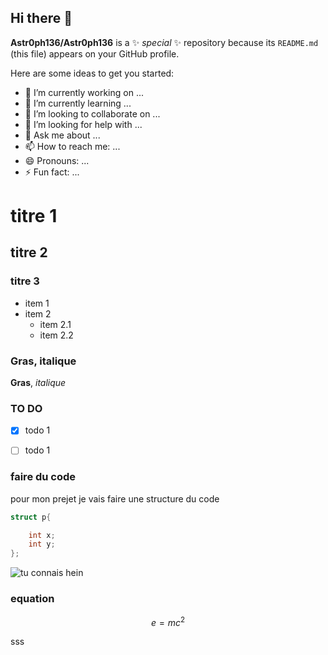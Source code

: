 ## Hi there 👋


**Astr0ph136/Astr0ph136** is a ✨ _special_ ✨ repository because its `README.md` (this file) appears on your GitHub profile.

Here are some ideas to get you started:

- 🔭 I’m currently working on ...
- 🌱 I’m currently learning ...
- 👯 I’m looking to collaborate on ...
- 🤔 I’m looking for help with ...
- 💬 Ask me about ...
- 📫 How to reach me: ...
- 😄 Pronouns: ...
- ⚡ Fun fact: ...

# titre 1

## titre 2

### titre 3

- item 1 
- item 2
  - item 2.1
  - item 2.2

### Gras, italique

**Gras**, *italique*

### TO DO

- [X] todo 1
- [ ] todo 1


### faire du code 
pour mon prejet je vais faire une structure du code 

```C
struct p{

    int x;
    int y;
};
``` 

![tu connais hein](https://m.media-amazon.com/images/M/MV5BYzYzMDM3NGYtZTIwZS00N2UxLWExYzItYmQ1ZTRiOWNjMmYzXkEyXkFqcGc@._V1_FMjpg_UX1000_.jpg)

### equation 

$$ e = mc^2 $$

sss
